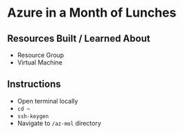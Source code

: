 # Azure in a Month of Lunches

## Resources Built / Learned About
- Resource Group
- Virtual Machine

## Instructions
- Open terminal locally
- `cd ~`
- `ssh-keygen`
- Navigate to `/az-mol` directory
